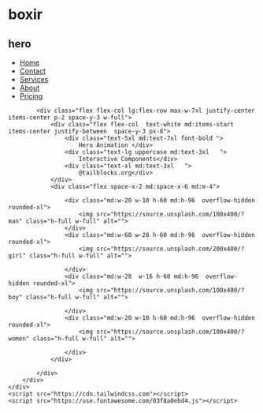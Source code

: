# boxir<!DOCTYPE html>
<html lang="en">
<head>
    <meta charset="UTF-8">
    <meta http-equiv="X-UA-Compatible" content="IE=edge">
    <meta name="viewport" content="width=device-width, initial-scale=1.0">
    <title>khan</title>
    <link rel="icon"type="image/x-icon"href="./favicon (1).ico">
    <style>
    </style>
</head>
<body> 
    <div class="flex justify-center bg-black">
        <nav class="self-center w-full max-w-7xl  ">
            <div class="flex flex-col lg:flex-row justify-around items-center text-white">
                <h1 class="uppercase pl-5 py-4 text-lg font-sans font-bold">hero</h1>
                <ul class="hidden lg:flex items-center text-[18px] font-semibold pl-32">
                    <li class="hover:underline  underline-offset-4 decoration-2 decoration-white py-2 rounded-lg px-5">
                        <a href="#">Home</a>
                    </li>
                    <li class="hover:underline underline-offset-4 decoration-2 decoration-white py-2 rounded-lg px-5"><a
                            href="#">Contact</a></li>
                    <li class="hover:underline underline-offset-4 decoration-2 decoration-white py-2 rounded-lg px-5"><a
                            href="#">Services</a></li>
                    <li class="hover:underline underline-offset-4 decoration-2 decoration-white py-2 rounded-lg px-5"><a
                            href="#">About</a></li>
                    <li class="hover:underline underline-offset-4 decoration-2 decoration-white py-2 rounded-lg px-5"><a
                            href="#">Pricing</a></li>
                </ul>
                <div class="text-white text-center text-base pr-5  inline-flex"> <a href="#"
                        class="w-8 h-8 inline-block rounded-full pt-[6px] hover:text-blue-500"><i
                            class="fa fa-twitter"></i></a> <a href="#"
                        class="w-8 h-8 inline-block rounded-full pt-[5px] hover:text-blue-500"><i
                            class="fa fa-instagram"></i></a> <a href="#"
                        class="w-8 h-8 inline-block rounded-full pt-[5px] hover:text-blue-500"><i
                            class="fa fa-facebook"></i></a> <a href="#"
                        class="w-8 h-8 inline-block rounded-full pt-[5px] hover:text-blue-500"><i
                            class="fa fa-google"></i></a> <a href="#"
                        class="w-8 h-8 inline-block rounded-full pt-[5px] hover:text-blue-500"><i
                            class="fa fa-linkedin"></i></a> </div>
            </div>
        </nav>
    </div>
    <div class="flex justify-center bg-black p-8 ">
        <div class="flex flex-col justify-center">

            <div class="flex flex-col lg:flex-row max-w-7xl justify-center items-center p-2 space-y-3 w-full">
                <div class="flex flex-col  text-white md:items-start items-center justify-between  space-y-3 px-8">
                    <div class="text-5xl md:text-7xl font-bold ">
                        Hero Animation </div>
                    <div class="text-lg uppercase md:text-3xl   ">
                        Interactive Components</div>
                    <div class="text-xl md:text-3xl   ">
                        @tailblocks.org</div>
                </div>
                <div class="flex space-x-2 md:space-x-6 md:m-4">

                    <div class="md:w-20 w-10 h-60 md:h-96  overflow-hidden rounded-xl">
                        <img src="https://source.unsplash.com/100x400/?man" class="h-full w-full" alt="">
                    </div>
                    <div class="md:w-60 w-28 h-60 md:h-96  overflow-hidden rounded-xl">
                        <img src="https://source.unsplash.com/200x400/?girl" class="h-full w-full" alt="">

                    </div>
                    <div class="md:w-28  w-16 h-60 md:h-96  overflow-hidden rounded-xl">
                        <img src="https://source.unsplash.com/100x400/?boy" class="h-full w-full" alt="">

                    </div>
                    <div class="md:w-20 w-10 h-60 md:h-96  overflow-hidden rounded-xl">
                        <img src="https://source.unsplash.com/100x400/?women" class="h-full w-full" alt="">

                    </div>
                </div>

            </div>
        </div>
    </div>
    <script src="https://cdn.tailwindcss.com"></script>
    <script src="https://use.fontawesome.com/03f8a0ebd4.js"></script> 
</body>
</html>
